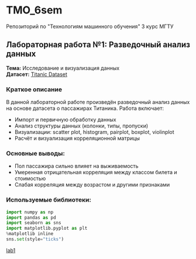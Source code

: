 # TMO_6sem
Репозиторий по "Технологиям машинного обучения" 3 курс МГТУ

## Лабораторная работа №1: Разведочный анализ данных

**Тема:** Исследование и визуализация данных  
**Датасет:** [Titanic Dataset](https://www.kaggle.com/datasets/brendan45774/test-file?resource=download)

### Краткое описание

В данной лабораторной работе произведён разведочный анализ данных на основе датасета о пассажирах Титаника. Работа включает:

- Импорт и первичную обработку данных
- Анализ структуры данных (колонки, типы, пропуски)
- Визуализации: scatter plot, histogram, pairplot, boxplot, violinplot
- Расчёт и визуализация корреляционной матрицы

### Основные выводы:

- Пол пассажира сильно влияет на выживаемость
- Умеренная отрицательная корреляция между классом билета и стоимостью
- Слабая корреляция между возрастом и другими признаками

### Используемые библиотеки:

```python
import numpy as np  
import pandas as pd  
import seaborn as sns  
import matplotlib.pyplot as plt  
%matplotlib inline  
sns.set(style="ticks")
```

[lab1](./lab1)
